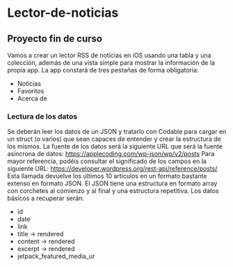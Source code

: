 # Lector-de-noticias

## Proyecto fin de curso

Vamos a crear un lector RSS de noticias en iOS usando una tabla y una colección, además de
una vista simple para mostrar la información de la propia app.
La app constará de tres pestañas de forma obligatoria:
- Noticias
- Favoritos
- Acerca de


### Lectura de los datos
Se deberán leer los datos de un JSON y tratarlo con Codable para cargar en un struct (o varios)
que sean capaces de entender y crear la estructura de los mismos.
La fuente de los datos será la siguiente URL que será la fuente asíncrona de datos:
https://applecoding.com/wp-json/wp/v2/posts
Para mayor referencia, podéis consultar el significado de los campos en la siguiente URL:
https://developer.wordpress.org/rest-api/reference/posts/
Esta llamada devuelve los últimos 10 artículos en un formato bastante extenso en formato JSON.
El JSON tiene una estructura en formato array con corchetes al comienzo y al final y una
estructura repetitiva.
Los datos básicos a recuperar serán:
- id
- date
- link
- title -> rendered
- content -> rendered
- excerpt -> rendered
- jetpack_featured_media_ur
